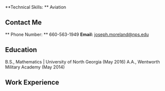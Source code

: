 **Technical Skills: ** Aviation
## Contact Me
** Phone Number: ** 660-563-1949
**Email:** joseph.moreland@nps.edu

## Education
B.S., Mathematics | University of North Georgia (May 2016)
A.A., Wentworth Military Academy (May 2014)

## Work Experience
